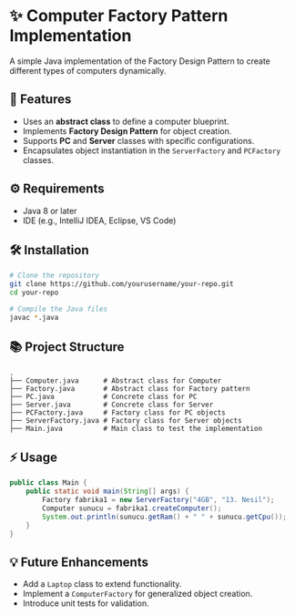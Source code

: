 
# ✨ Computer Factory Pattern Implementation

A simple Java implementation of the Factory Design Pattern to create different types of computers dynamically.

## 🌟 Features
- Uses an **abstract class** to define a computer blueprint.
- Implements **Factory Design Pattern** for object creation.
- Supports **PC** and **Server** classes with specific configurations.
- Encapsulates object instantiation in the `ServerFactory` and `PCFactory` classes.

## ⚙️ Requirements
- Java 8 or later
- IDE (e.g., IntelliJ IDEA, Eclipse, VS Code)

## 🛠️ Installation
```bash
# Clone the repository
git clone https://github.com/yourusername/your-repo.git
cd your-repo

# Compile the Java files
javac *.java
```

## 📚 Project Structure
```
.
├── Computer.java      # Abstract class for Computer
├── Factory.java       # Abstract class for Factory pattern
├── PC.java            # Concrete class for PC
├── Server.java        # Concrete class for Server
├── PCFactory.java     # Factory class for PC objects
├── ServerFactory.java # Factory class for Server objects
├── Main.java          # Main class to test the implementation
```

## ⚡ Usage
```java
public class Main {
    public static void main(String[] args) {
        Factory fabrika1 = new ServerFactory("4GB", "13. Nesil");
        Computer sunucu = fabrika1.createComputer();
        System.out.println(sunucu.getRam() + " " + sunucu.getCpu());
    }
}
```

## 💡 Future Enhancements
- Add a `Laptop` class to extend functionality.
- Implement a `ComputerFactory` for generalized object creation.
- Introduce unit tests for validation.




